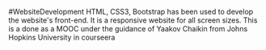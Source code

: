 #WebsiteDevelopment
HTML, CSS3, Bootstrap has been used to develop the website's front-end.
It is a responsive website for all screen sizes.
This is a done as a MOOC under the guidance of Yaakov Chaikin from Johns Hopkins University in courseera
